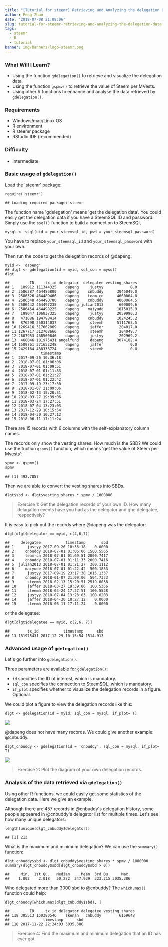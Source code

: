 ```yaml
---
title: "[Tutorial for steemr] Retrieving and Analyzing the delegation Data"
author: Peng Zhao
date: "2018-07-08 21:08:06"
slug: tutorial-for-steemr-retrieving-and-analyzing-the-delegation-data
tags: 
  - steemr
  - R
  - tutorial
banner: img/banners/logo-steemr.png
---
```


### What Will I Learn?

-   Using the function `gdelegation()` to retrieve and visualize the delegation data.
-   Using the function `gspmv()` to retrieve the value of Steem per MVests.
-   Using other R functions to enhance and analyse the data retrieved by `gdelegation()`.

<!--more-->

### Requirements

-   Windows/mac/Linux OS
-   R environment
-   R steemr package
-   RStudio IDE (recommended)

### Difficulty

-   Intermediate

### Basic usage of `gdelegation()`

Load the 'steemr' package:

    require('steemr')
    
    ## Loading required package: steemr

The function name 'gdelegation' means 'get the delegation data'. You could easily get the delegation data if you have a SteemSQL ID and password. Simply use the `ssql()` function to build a connection to SteemSQl,

    mysql <- ssql(uid = your_steemsql_id, pwd = your_steemsql_password)

You have to replace `your_steemsql_id` and `your_steemsql_password` with your own.

Then run the code to get the delegation records of @dapeng:

    myid <- 'dapeng'
    ## dlgt <- gdelegation(id = myid, sql_con = mysql)
    dlgt
    
    ##         ID     tx_id delegator  delegatee vesting_shares
    ## 1   189912 111344325    dapeng     justyy            0.0
    ## 2  2586287 464486800    dapeng    cnbuddy      3045049.0
    ## 3  2586326 464489466    dapeng    team-cn      4060064.8
    ## 4  2586348 464490700    dapeng    cnbuddy      4060064.5
    ## 5  2586442 464497235    dapeng julian2013       609009.6
    ## 6  2586454 464498225    dapeng    maiyude      1015015.9
    ## 7   189047 106837325    dapeng     justyy      2059990.3
    ## 8   471086 194798414    dapeng    cnbuddy      1024245.2
    ## 9   876298 250314037    dapeng     steemh      5111763.5
    ## 10 1269416 317662869    dapeng     jaffer       204017.0
    ## 11 1267717 312768666    dapeng     steemh       204049.7
    ## 12 2607953 468560846    dapeng     justyy       202969.2
    ## 13  468046 181975431 angelfund     dapeng      3074182.4
    ## 14 1589761 371652248    dapeng     jaffer            0.0
    ## 15 2429164 438333724    dapeng     steemh            0.0
    ##              timestamp
    ## 1  2017-09-26 10:36:18
    ## 2  2018-07-01 01:06:06
    ## 3  2018-07-01 01:09:51
    ## 4  2018-07-01 01:11:33
    ## 5  2018-07-01 01:21:27
    ## 6  2018-07-01 01:22:42
    ## 7  2017-09-19 23:17:30
    ## 8  2018-01-07 21:09:06
    ## 9  2018-02-13 15:20:51
    ## 10 2018-03-27 19:39:06
    ## 11 2018-03-24 17:27:51
    ## 12 2018-07-04 13:23:03
    ## 13 2017-12-29 10:15:54
    ## 14 2018-04-30 10:27:12
    ## 15 2018-06-11 17:11:24

There are 15 records with 6 columns with the self-explanatory column names.

The records only show the vesting shares. How much is the SBD? We could use the fuction `gspmv()` function, which means 'get the value of Steem per Mvests':

    spmv <- gspmv()
    spmv
    
    ## [1] 492.7857

Then we are able to convert the vesting shares into SBDs.

    dlgt$sbd <- dlgt$vesting_shares * spmv / 1000000

> Exercise 1: Get the delegation records of your own ID. How many delagation events have you had as the delegator and ghe delegatee, respectively?

It is easy to pick out the records where @dapeng was the delegator:

    dlgt[dlgt$delegator == myid, c(4,6,7)]
    
    ##     delegatee           timestamp       sbd
    ## 1      justyy 2017-09-26 10:36:18    0.0000
    ## 2     cnbuddy 2018-07-01 01:06:06 1500.5565
    ## 3     team-cn 2018-07-01 01:09:51 2000.7417
    ## 4     cnbuddy 2018-07-01 01:11:33 2000.7416
    ## 5  julian2013 2018-07-01 01:21:27  300.1112
    ## 6     maiyude 2018-07-01 01:22:42  500.1853
    ## 7      justyy 2017-09-19 23:17:30 1015.1337
    ## 8     cnbuddy 2018-01-07 21:09:06  504.7333
    ## 9      steemh 2018-02-13 15:20:51 2519.0038
    ## 10     jaffer 2018-03-27 19:39:06  100.5366
    ## 11     steemh 2018-03-24 17:27:51  100.5528
    ## 12     justyy 2018-07-04 13:23:03  100.0203
    ## 14     jaffer 2018-04-30 10:27:12    0.0000
    ## 15     steemh 2018-06-11 17:11:24    0.0000

or the delegatee:

    dlgt[dlgt$delegatee == myid, c(2,6, 7)]
    
    ##        tx_id           timestamp      sbd
    ## 13 181975431 2017-12-29 10:15:54 1514.913

### Advanced usage of `gdelegation()`

Let's go further into `gdelegation()`.

Three parameters are available for `gdelegation()`:

-   `id` specifies the ID of interest, which is mandatory.
-   `sql_con` specifies the connection to SteemSQL, which is mandatory.
-   `if_plot` specifies whether to visualize the delegation records in a figure. Optional.

We could plot a figure to view the delegation records like this:

    dlgt <- gdelegation(id = myid, sql_con = mysql, if_plot= T)

<img src="https://github.com/pzhaonet/steemr-book/raw/master/img/gdelegation-1-1.png" style="display: block; margin: auto;" />

@dapeng does not have many records. We could give another example: @cnbuddy.

    dlgt_cnbuddy <- gdelegation(id = 'cnbuddy', sql_con = mysql, if_plot= T)

<img src="https://github.com/pzhaonet/steemr-book/raw/master/img/gdelegation-2-1.png" style="display: block; margin: auto;" />

> Exercise 2: Plot the diagram of your own delegation records.

### Analysis of the data retrieved via `gdelegation()`

Using other R functions, we could easily get some statistics of the delegation data. Here we give an example.

Although there are 457 records in @cnbuddy's delegation history, some people appeared in @cnbuddy's delegator list for multiple times. Let's see how many unique delegators:

    length(unique(dlgt_cnbuddy$delegator))
    
    ## [1] 213

What is the maximum and minimum delegation? We can use the `summary()` function:

    dlgt_cnbuddy$sbd <- dlgt_cnbuddy$vesting_shares * spmv / 1000000
    summary(dlgt_cnbuddy$sbd[dlgt_cnbuddy$sbd > 0])
    
    ##     Min.  1st Qu.   Median     Mean  3rd Qu.     Max. 
    ##    1.002    2.018   50.272  247.939  323.215 3035.386

Who delegated more than 3000 sbd to @cnbuddy? The `which.max()` function could help:

    dlgt_cnbuddy[which.max(dlgt_cnbuddy$sbd), ]
    
    ##         ID     tx_id delegator delegatee vesting_shares
    ## 118 305513 150380546    skenan   cnbuddy        6159648
    ##               timestamp      sbd
    ## 118 2017-11-22 22:24:03 3035.386

> Exercise 4: Find the maximum and minimum delegation that an ID has ever got.

